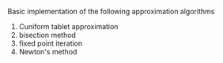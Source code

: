 Basic implementation of the following approximation algorithms
1) Cuniform tablet approximation
2) bisection method
3) fixed point iteration
4) Newton's method
